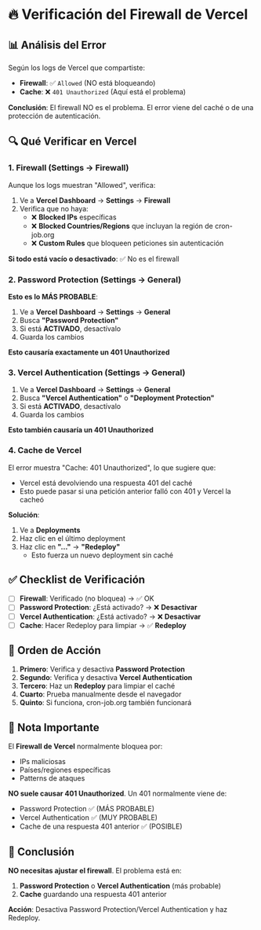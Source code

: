 # 🔥 Verificación del Firewall de Vercel

## 📊 Análisis del Error

Según los logs de Vercel que compartiste:
- **Firewall**: ✅ `Allowed` (NO está bloqueando)
- **Cache**: ❌ `401 Unauthorized` (Aquí está el problema)

**Conclusión**: El firewall NO es el problema. El error viene del caché o de una protección de autenticación.

## 🔍 Qué Verificar en Vercel

### 1. Firewall (Settings → Firewall)

Aunque los logs muestran "Allowed", verifica:

1. Ve a **Vercel Dashboard** → **Settings** → **Firewall**
2. Verifica que no haya:
   - ❌ **Blocked IPs** específicas
   - ❌ **Blocked Countries/Regions** que incluyan la región de cron-job.org
   - ❌ **Custom Rules** que bloqueen peticiones sin autenticación

**Si todo está vacío o desactivado**: ✅ No es el firewall

### 2. Password Protection (Settings → General)

**Esto es lo MÁS PROBABLE**:

1. Ve a **Vercel Dashboard** → **Settings** → **General**
2. Busca **"Password Protection"**
3. Si está **ACTIVADO**, desactívalo
4. Guarda los cambios

**Esto causaría exactamente un 401 Unauthorized**

### 3. Vercel Authentication (Settings → General)

1. Ve a **Vercel Dashboard** → **Settings** → **General**
2. Busca **"Vercel Authentication"** o **"Deployment Protection"**
3. Si está **ACTIVADO**, desactívalo
4. Guarda los cambios

**Esto también causaría un 401 Unauthorized**

### 4. Cache de Vercel

El error muestra "Cache: 401 Unauthorized", lo que sugiere que:

- Vercel está devolviendo una respuesta 401 del caché
- Esto puede pasar si una petición anterior falló con 401 y Vercel la cacheó

**Solución**:
1. Ve a **Deployments**
2. Haz clic en el último deployment
3. Haz clic en **"..."** → **"Redeploy"**
   - Esto fuerza un nuevo deployment sin caché

## ✅ Checklist de Verificación

- [ ] **Firewall**: Verificado (no bloquea) → ✅ OK
- [ ] **Password Protection**: ¿Está activado? → ❌ **Desactivar**
- [ ] **Vercel Authentication**: ¿Está activado? → ❌ **Desactivar**
- [ ] **Cache**: Hacer Redeploy para limpiar → ✅ **Redeploy**

## 🔧 Orden de Acción

1. **Primero**: Verifica y desactiva **Password Protection**
2. **Segundo**: Verifica y desactiva **Vercel Authentication**
3. **Tercero**: Haz un **Redeploy** para limpiar el caché
4. **Cuarto**: Prueba manualmente desde el navegador
5. **Quinto**: Si funciona, cron-job.org también funcionará

## 📝 Nota Importante

El **Firewall de Vercel** normalmente bloquea por:
- IPs maliciosas
- Países/regiones específicas
- Patterns de ataques

**NO suele causar 401 Unauthorized**. Un 401 normalmente viene de:
- Password Protection ✅ (MÁS PROBABLE)
- Vercel Authentication ✅ (MUY PROBABLE)
- Cache de una respuesta 401 anterior ✅ (POSIBLE)

## 🎯 Conclusión

**NO necesitas ajustar el firewall**. El problema está en:
1. **Password Protection** o **Vercel Authentication** (más probable)
2. **Cache** guardando una respuesta 401 anterior

**Acción**: Desactiva Password Protection/Vercel Authentication y haz Redeploy.

